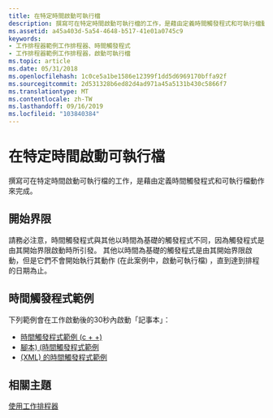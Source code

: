 ```yaml
---
title: 在特定時間啟動可執行檔
description: 撰寫可在特定時間啟動可執行檔的工作，是藉由定義時間觸發程式和可執行檔動作來完成。
ms.assetid: a45a403d-5a54-4648-b517-41e01a0745c9
keywords:
- 工作排程器範例工作排程器、時間觸發程式
- 工作排程器範例工作排程器，啟動可執行檔
ms.topic: article
ms.date: 05/31/2018
ms.openlocfilehash: 1c0ce5a1be1586e12399f1dd5d6969170bffa92f
ms.sourcegitcommit: 2d531328b6ed82d4ad971a45a5131b430c5866f7
ms.translationtype: MT
ms.contentlocale: zh-TW
ms.lasthandoff: 09/16/2019
ms.locfileid: "103840384"
---
```

# <a name="starting-an-executable-at-a-specific-time"></a>在特定時間啟動可執行檔

撰寫可在特定時間啟動可執行檔的工作，是藉由定義時間觸發程式和可執行檔動作來完成。

## <a name="start-boundary"></a>開始界限

請務必注意，時間觸發程式與其他以時間為基礎的觸發程式不同，因為觸發程式是由其開始界限啟動時所引發。 其他以時間為基礎的觸發程式是由其開始界限啟動，但是它們不會開始執行其動作 (在此案例中，啟動可執行檔) ，直到達到排程的日期為止。

## <a name="time-trigger-examples"></a>時間觸發程式範例

下列範例會在工作啟動後的30秒內啟動「記事本」：

-   [時間觸發程式範例 (c + +) ](time-trigger-example--c---.md)
-   [腳本)  (時間觸發程式範例 ](time-trigger-example--scripting-.md)
-   [ (XML) 的時間觸發程式範例 ](time-trigger-example--xml-.md)

## <a name="related-topics"></a>相關主題

<dl> <dt>

[使用工作排程器](using-the-task-scheduler.md)
</dt> </dl>

 

 




